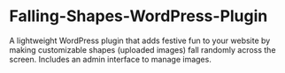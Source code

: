 # Falling-Shapes-WordPress-Plugin
A lightweight WordPress plugin that adds festive fun to your website by making customizable shapes (uploaded images) fall randomly across the screen. Includes an admin interface to manage images.
